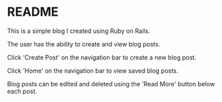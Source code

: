 # README
This is a simple blog I created using Ruby on Rails. 

The user has the ability to create and view blog posts. 

Click 'Create Post' on the navigation bar to create a new blog post.

Click 'Home' on the navigation bar to view saved blog posts.

Blog posts can be edited and deleted using the 'Read More' button below each post.
